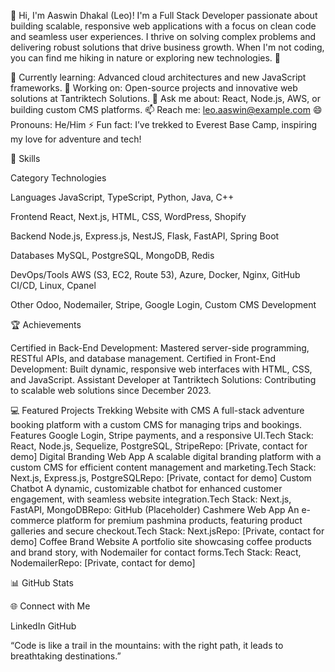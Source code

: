 👋 Hi, I'm Aaswin Dhakal (Leo)!
I'm a Full Stack Developer passionate about building scalable, responsive web applications with a focus on clean code and seamless user experiences. I thrive on solving complex problems and delivering robust solutions that drive business growth. When I'm not coding, you can find me hiking in nature or exploring new technologies. 🌄

🌱 Currently learning: Advanced cloud architectures and new JavaScript frameworks.
🔭 Working on: Open-source projects and innovative web solutions at Tantriktech Solutions.
💬 Ask me about: React, Node.js, AWS, or building custom CMS platforms.
📫 Reach me: leo.aaswin@example.com
😄 Pronouns: He/Him
⚡ Fun fact: I’ve trekked to Everest Base Camp, inspiring my love for adventure and tech!


🚀 Skills



Category
Technologies



Languages
JavaScript, TypeScript, Python, Java, C++


Frontend
React, Next.js, HTML, CSS, WordPress, Shopify


Backend
Node.js, Express.js, NestJS, Flask, FastAPI, Spring Boot


Databases
MySQL, PostgreSQL, MongoDB, Redis


DevOps/Tools
AWS (S3, EC2, Route 53), Azure, Docker, Nginx, GitHub CI/CD, Linux, Cpanel


Other
Odoo, Nodemailer, Stripe, Google Login, Custom CMS Development



🏆 Achievements

Certified in Back-End Development: Mastered server-side programming, RESTful APIs, and database management.
Certified in Front-End Development: Built dynamic, responsive web interfaces with HTML, CSS, and JavaScript.
Assistant Developer at Tantriktech Solutions: Contributing to scalable web solutions since December 2023.


💻 Featured Projects
Trekking Website with CMS
A full-stack adventure booking platform with a custom CMS for managing trips and bookings. Features Google Login, Stripe payments, and a responsive UI.Tech Stack: React, Node.js, Sequelize, PostgreSQL, StripeRepo: [Private, contact for demo]
Digital Branding Web App
A scalable digital branding platform with a custom CMS for efficient content management and marketing.Tech Stack: Next.js, Express.js, PostgreSQLRepo: [Private, contact for demo]
Custom Chatbot
A dynamic, customizable chatbot for enhanced customer engagement, with seamless website integration.Tech Stack: Next.js, FastAPI, MongoDBRepo: GitHub (Placeholder)
Cashmere Web App
An e-commerce platform for premium pashmina products, featuring product galleries and secure checkout.Tech Stack: Next.jsRepo: [Private, contact for demo]
Coffee Brand Website
A portfolio site showcasing coffee products and brand story, with Nodemailer for contact forms.Tech Stack: React, NodemailerRepo: [Private, contact for demo]

📊 GitHub Stats



🌐 Connect with Me

LinkedIn
GitHub


“Code is like a trail in the mountains: with the right path, it leads to breathtaking destinations.”
